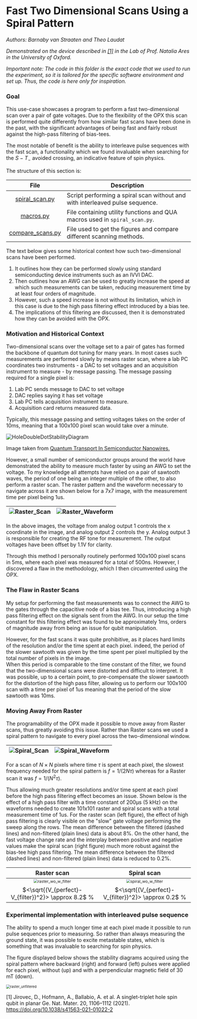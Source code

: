 # Fast Two Dimensional Scans Using a Spiral Pattern

*Authors: Barnaby van Straaten and Theo Laudat*

*Demonstrated on the device described in [[1]](https://www.nature.com/articles/s41563-021-01022-2?proof=t%2529) in the Lab of Prof. Natalia Ares in the University of Oxford.*

*Important note: The code in this folder is the exact code that we used to run the experiment, 
so it is tailored for the specific software environment and set up. Thus, the code is here only for inspiration.*

### Goal
This use-case showcases a program to perform a fast two-dimensional scan over a pair of gate voltages. 
Due to the flexibility of the OPX this scan is performed quite differently from how similar fast scans have been done 
in the past, with the significant advantages of being fast and fairly robust against the high-pass filtering of bias-tees. 

The most notable of benefit is the ability to interleave pulse sequences with the fast scan, a functionality which we 
found invaluable when searching for the $S-T_{-}$ avoided crossing, an indicative feature of spin physics. 

The structure of this section is: 

|                 File                 | Description                                                                  |
|:------------------------------------:|------------------------------------------------------------------------------|
|   [spiral_scan.py](spiral_scan.py)   | Script performing a spiral scan without and with interleaved pulse sequence. |
|        [macros.py](macros.py)        | File containing utility functions and QUA macros used in `spiral_scan.py`.   |
| [compare_scans.py](compare_scans.py) | File used to get the figures and compare different scanning methods.         |

The text below gives some historical context how such two-dimensional scans have been performed. 

1. It outlines how they can be performed slowly using standard semiconducting device instruments such as an IVVI DAC. 
2. Then outlines how an AWG can be used to greatly increase the speed at which such measurements can be taken, 
  reducing measurement time by at least four orders of magnitude. 
3. However, such a speed increase is not without its limitation, which in this case is due to the high pass filtering 
  effect introduced by a bias tee. 
4. The implications of this filtering are discussed, then it is demonstrated how they can be avoided with the OPX.


### Motivation and Historical Context

Two-dimensional scans over the voltage set to a pair of gates has formed the backbone of quantum dot tuning for many years. 
In most cases such measurements are performed slowly by means raster scan, where a lab PC coordinates two 
instruments - a DAC to set voltages and an acquisition instrument to measure - by message passing. 
The message passing required for a single pixel is: 

1. Lab PC sends message to DAC to set voltage
2. DAC replies saying it has set voltage
3. Lab PC tells acquisition instrument to measure.
4. Acquisition card returns measured data. 

Typically, this message passing and setting voltages takes on the order of 10ms, meaning that a 100x100 pixel scan would take over a minute. 

![HoleDoubleDotStabilityDiagram](./_images/HoleDoubleDotStabilityDiagram.png)

Image taken from [Quantum Transport In Semiconductor Nanowires.](https://homepages.spa.umn.edu/~vpribiag/researchPages/Quantum-Transport-in-Semiconductor-Nanowires.php)

However, a small number of semiconductor groups around the world have demonstrated the ability to measure much faster by using an AWG to set the voltage. To my knowledge all attempts have relied on a pair of sawtooth waves, the period of one being an integer multiple of the other, to also perform a raster scan. The raster pattern and the waveform necessary to navigate across it are shown below for a 7x7 image, with the measurement time per pixel being 1us. 

|  ![Raster_Scan](./_images/Raster_Scan.png)  |  ![Raster_Waveform](./_images/Raster_Waveform.png)  |
|:-------------------------------------------:|:---------------------------------------------------:|

In the above images, the voltage from analog output 1 controls the x coordinate in the image, and analog output 2 controls the y. 
Analog output 3 is responsible for creating the RF tone for measurement. The output voltages have been offset by 1.1V for clarity. 

Through this method I personally routinely performed 100x100 pixel scans in 5ms, where each pixel was measured for a total of 500ns. 
However, I discovered a flaw in the methodology, which I then circumvented using the OPX. 

### The Flaw in Raster Scans

My setup for performing the fast measurements was to connect the AWG to the gates through the capacitive node of a bias tee. 
Thus, introducing a high pass filtering effect on the signals sent from the AWG. In our setup the time constant for this 
filtering effect was found to be approximately 1ms, orders of magnitude away from being an issue for qubit manipulation. 

However, for the fast scans it was quite prohibitive, as it places hard limits of the resolution and/or the time spent 
at each pixel. 
indeed, the period of the slower sawtooth was given by the time spent per pixel multiplied by the total number of pixels 
in the image.  
When this period is comparable to the time constant of the filter, we found that the two-dimensional scans 
were distorted and difficult to interpret. 
It was possible, up to a certain point, to pre-compensate the slower sawtooth for the distortion of the high pass filter, 
allowing us to perform our 100x100 scan with a time per pixel of 1us meaning that the period of the slow sawtooth was 10ms. 

### Moving Away From Raster

The programability of the OPX made it possible to move away from Raster scans, thus greatly avoiding this issue. 
Rather than Raster scans we used a spiral pattern to navigate to every pixel across the two-dimensional window. 

|  ![Spiral_Scan](./_images/Spiral_Scan.png) | ![Spiral_Waveform](./_images/Spiral_Waveform.png)  |
|-------------------------------------------:|:---------------------------------------------------|

For a scan of $N \times N$  pixels where time $\tau$ is spent at each pixel, the slowest frequency needed for the spiral 
pattern is $f=1/(2N\tau)$ whereas for a Raster scan it was $f=1/(N^2\tau)$.

Thus allowing much greater resolutions and/or time spent at each pixel before the high pass filtering effect becomes an issue. 
Shown below is the effect of a high pass filter with a time constant of 200µs (5 kHz) on the waveforms needed to create 
101x101 raster and spiral scans with a total measurement time of 1us.
For the raster scan (left figure), the effect of high pass filtering is clearly visible on the "slow" gate voltage performing the sweep along the rows.
The mean difference between the filtered (dashed lines) and non-filtered (plain lines) data is about 8%.
On the other hand, the fast voltage change rate and the interplay between positive and negative values make the spiral 
scan (right figure) much more robust against the bias-tee high pass filtering. 
The mean difference between the filtered (dashed lines) and non-filtered (plain lines) data is reduced to 0.2%.

|                                        Raster scan                                         |                                        Spiral scan                                         |
|:------------------------------------------------------------------------------------------:|:------------------------------------------------------------------------------------------:|
| <img src="./_images/raster_wo_w_filter.png" alt="raster_wo_w_filter" style="zoom: 67%;" /> | <img src="./_images/spiral_wo_w_filter.png" alt="spiral_wo_w_filter" style="zoom: 67%;" /> |
|                    $<\sqrt{(V_{perfect}-V_{filter})^2}> \approx 8.2$ %                     |                    $<\sqrt{(V_{perfect}-V_{filter})^2}> \approx 0.2$ %                     |

### Experimental implementation with interleaved pulse sequence

The ability to spend a much longer time at each pixel made it possible to run pulse sequences prior to measuring. 
So rather than always measuring the ground state, it was possible to excite metastable states, 
which is something that was invaluable to searching for spin physics. 

The figure displayed below shows the stability diagrams acquired using the spiral pattern where backward (right) and 
forward (left) pulses were applied for each pixel, without (up) and with a perpendicular magnetic field of 30 mT (down).

 <img src="./_images/data.PNG" alt="raster_unfiltered" style="zoom: 67%;" />

<a id="1">[1]</a> Jirovec, D., Hofmann, A., Ballabio, A. et al. A singlet-triplet hole spin qubit in planar Ge. Nat. Mater. 20, 1106–1112 (2021). https://doi.org/10.1038/s41563-021-01022-2
